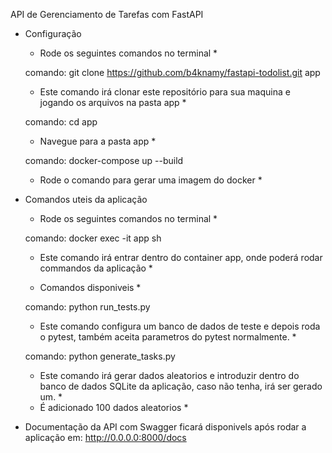API de Gerenciamento de Tarefas com FastAPI



- Configuração
  * Rode os seguintes comandos no terminal *

  comando: git clone https://github.com/b4knamy/fastapi-todolist.git app
  * Este comando irá clonar este repositório para sua maquina e jogando os arquivos na pasta app *


  comando: cd app
  * Navegue para a pasta app *


  comando: docker-compose up --build
  * Rode o comando para gerar uma imagem do docker *



- Comandos uteis da aplicação
  * Rode os seguintes comandos no terminal *

  comando: docker exec -it app sh
  * Este comando irá entrar dentro do container app, onde poderá rodar commandos da aplicação *


  * Comandos disponiveis *


  comando: python run_tests.py
  * Este comando configura um banco de dados de teste e depois roda o pytest, também aceita parametros do pytest normalmente. *

  comando: python generate_tasks.py
  * Este comando irá gerar dados aleatorios e introduzir dentro do banco de dados SQLite da aplicação, caso não tenha, irá ser gerado um. *
  * É adicionado 100 dados aleatorios * 


  
- Documentação da API com Swagger ficará disponivels após rodar a aplicação em: http://0.0.0.0:8000/docs

  
